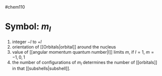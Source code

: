 #chem110 
# Symbol: $m_l$
1. integer $-l$ to $+l$
2. orientation of [[Orbitals|orbital]] around the nucleus
3. value of [[angular momentum quantum number|l]] limits $m$, if $l=1$, $m=-1,0,1$
4. the number of configurations of $m_l$ determines the number of [[orbitals]] in that [[subshells|subshell]]. 